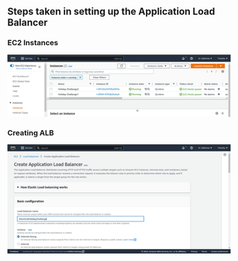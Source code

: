 ## **Steps taken in setting up the Application Load Balancer**

### EC2 Instances

![hostnamectl](images/EC2-Instances.png)

### Creating ALB

![hostnamectl](images/creating-ALB.png)
